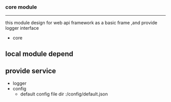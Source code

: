### core module
*********************************************************************

this module design for web api framework as a basic frame ,and provide logger interface 
- core

## local module depend

## provide service
- logger 
- config
  - default config file dir :<workDir>/config/default.json

